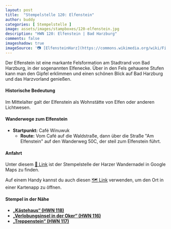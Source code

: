 ```yaml
---
layout: post
title:  "Stempelstelle 120: Elfenstein"
author: buddy
categories: [ Stempelstelle ]
image: assets/images/stampboxes/120-elfenstein.jpg
description: "HWN 120: Elfenstein | Bad Harzburg"
comments: false
imageshadow: true
imageSource: '📷 [ElfensteinHarz](https://commons.wikimedia.org/wiki/File:ElfensteinHarz.jpg) von <a href="//commons.wikimedia.org/wiki/User:BRFBlake" title="User:BRFBlake">BRFBlake</a> unter Lizenz [CC BY-SA 3.0](https://creativecommons.org/licenses/by-sa/3.0)'
---
```


Der Elfenstein ist eine markante Felsformation am Stadtrand von Bad Harzburg, in der sogenannten Elfenecke. Über in den Fels gehauene Stufen kann man den Gipfel erklimmen und einen schönen Blick auf Bad Harzburg und das Harzvorland genießen. 

#### Historische Bedeutung

Im Mittelalter galt der Elfenstein als Wohnstätte von Elfen oder anderen Lichtwesen. 

#### Wanderwege zum Elfenstein

- **Startpunkt:** Café Winuwuk
  - **Route:** Vom Café auf die Waldstraße, dann über die Straße "Am Elfenstein" auf den Wanderweg 50C, der steil zum Elfenstein führt. 

#### Anfahrt

Unter diesem [📍 Link](https://www.google.com/maps/dir/?api=1&origin=&destination=51.87910%2C%2010.52723) ist der Stempelstelle der Harzer Wandernadel in Google Maps zu finden.

<div class="android-only">
  Auf einem Handy kannst du auch diesen 
  <a href="geo:51.87910,10.52723">🗺️ Link</a> 
  verwenden, um den Ort in einer Kartenapp zu öffnen.
  <p></p>
</div>

#### Stempel in der Nähe

- [**„Kästehaus“ (HWN 118)**](/stempelstelle-118-kaestehaus)
- [**„Verlobungsinsel in der Oker“ (HWN 116)**](/stempelstelle-116-verlobungsinsel-in-der-oker)
- [**„Treppenstein“ (HWN 117)**](/stempelstelle-117-treppenstein)
